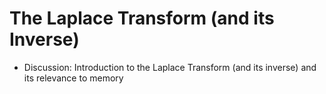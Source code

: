 # The Laplace Transform (and its Inverse)

- Discussion: Introduction to the Laplace Transform (and its inverse) and its relevance to memory